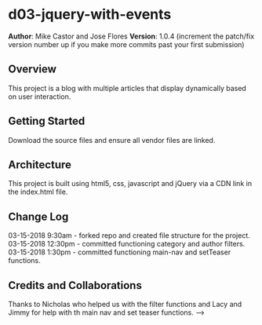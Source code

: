 # d03-jquery-with-events

**Author**: Mike Castor and Jose Flores
**Version**: 1.0.4 (increment the patch/fix version number up if you make more commits past your first submission)

## Overview
This project is a blog with multiple articles that display dynamically based on user interaction.

## Getting Started
Download the source files and ensure all vendor files are linked. 

## Architecture
This project is built using html5, css, javascript and jQuery via a CDN link in the index.html file.

## Change Log

03-15-2018 9:30am - forked repo and created file structure for the project.
03-15-2018 12:30pm - committed functioning category and author filters.
03-15-2018 1:30pm - committed functioning main-nav and setTeaser functions.

## Credits and Collaborations
Thanks to Nicholas who helped us with the filter functions and Lacy and Jimmy for help with th main nav and set teaser functions.
-->
```

